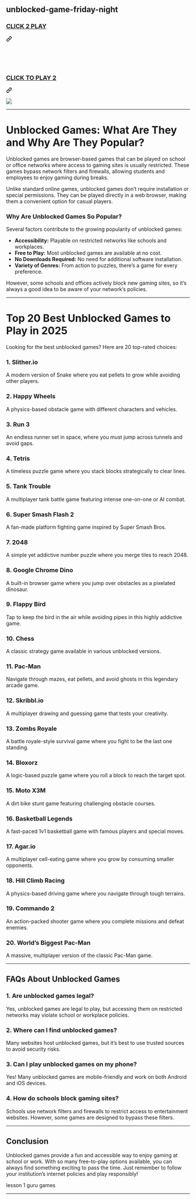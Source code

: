 ## unblocked-game-friday-night

<h3 class="heading-element" dir="auto"><a href="https://github-about.blogspot.com/2025/02/skool-games.html" rel="nofollow">CLICK 2 PLAY</a></h3><a id="user-content-click-2-play" class="anchor" aria-label="Permalink: CLICK 2 PLAY" href="#click-2-play"><svg class="octicon octicon-link" viewBox="0 0 16 16" version="1.1" width="16" height="16" aria-hidden="true"><path d="m7.775 3.275 1.25-1.25a3.5 3.5 0 1 1 4.95 4.95l-2.5 2.5a3.5 3.5 0 0 1-4.95 0 .751.751 0 0 1 .018-1.042.751.751 0 0 1 1.042-.018 1.998 1.998 0 0 0 2.83 0l2.5-2.5a2.002 2.002 0 0 0-2.83-2.83l-1.25 1.25a.751.751 0 0 1-1.042-.018.751.751 0 0 1-.018-1.042Zm-4.69 9.64a1.998 1.998 0 0 0 2.83 0l1.25-1.25a.751.751 0 0 1 1.042.018.751.751 0 0 1 .018 1.042l-1.25 1.25a3.5 3.5 0 1 1-4.95-4.95l2.5-2.5a3.5 3.5 0 0 1 4.95 0 .751.751 0 0 1-.018 1.042.751.751 0 0 1-1.042.018 1.998 1.998 0 0 0-2.83 0l-2.5 2.5a1.998 1.998 0 0 0 0 2.83Z"></path></svg></a></div>
<p dir="auto"><br><br><br></p>
<div class="markdown-heading" dir="auto"><h3 class="heading-element" dir="auto">
<p dir="auto"><a href="https://github-about.blogspot.com/2025/02/skool-games.html" rel="nofollow">CLICK TO PLAY 2</a></p>
</h3><a id="user-content-click-to-play-2" class="anchor" aria-label="Permalink: CLICK TO PLAY 2" href="#click-to-play-2"><svg class="octicon octicon-link" viewBox="0 0 16 16" version="1.1" width="16" height="16" aria-hidden="true"><path d="m7.775 3.275 1.25-1.25a3.5 3.5 0 1 1 4.95 4.95l-2.5 2.5a3.5 3.5 0 0 1-4.95 0 .751.751 0 0 1 .018-1.042.751.751 0 0 1 1.042-.018 1.998 1.998 0 0 0 2.83 0l2.5-2.5a2.002 2.002 0 0 0-2.83-2.83l-1.25 1.25a.751.751 0 0 1-1.042-.018.751.751 0 0 1-.018-1.042Zm-4.69 9.64a1.998 1.998 0 0 0 2.83 0l1.25-1.25a.751.751 0 0 1 1.042.018.751.751 0 0 1 .018 1.042l-1.25 1.25a3.5 3.5 0 1 1-4.95-4.95l2.5-2.5a3.5 3.5 0 0 1 4.95 0 .751.751 0 0 1-.018 1.042.751.751 0 0 1-1.042.018 1.998 1.998 0 0 0-2.83 0l-2.5 2.5a1.998 1.998 0 0 0 0 2.83Z"></path></svg></a></div>
<p dir="auto"><a href="https://github-about.blogspot.com/2025/02/skool-games.html" rel="nofollow"><img src="httpss://camo.githubusercontent.com/225fb785fe11fdd6f6e514b30a8b75dbadef3b044ae40c98256b6b4327398176/68747470733a2f2f636c65617263616368652e73746f72652f67616d65732e706e67" data-canonical-src="httpss://clearcache.store/games.png" style="max-width: 100%;"></a></p>

---

# **Unblocked Games: What Are They and Why Are They Popular?**  

Unblocked games are browser-based games that can be played on school or office networks where access to gaming sites is usually restricted. These games bypass network filters and firewalls, allowing students and employees to enjoy gaming during breaks.  

Unlike standard online games, unblocked games don’t require installation or special permissions. They can be played directly in a web browser, making them a convenient option for casual players.  

### **Why Are Unblocked Games So Popular?**  
Several factors contribute to the growing popularity of unblocked games:  

- **Accessibility:** Playable on restricted networks like schools and workplaces.  
- **Free to Play:** Most unblocked games are available at no cost.  
- **No Downloads Required:** No need for additional software installation.  
- **Variety of Genres:** From action to puzzles, there’s a game for every preference.  

However, some schools and offices actively block new gaming sites, so it’s always a good idea to be aware of your network’s policies.  

---

# **Top 20 Best Unblocked Games to Play in 2025**  

Looking for the best unblocked games? Here are 20 top-rated choices:  

### **1. Slither.io**  
A modern version of Snake where you eat pellets to grow while avoiding other players.  

### **2. Happy Wheels**  
A physics-based obstacle game with different characters and vehicles.  

### **3. Run 3**  
An endless runner set in space, where you must jump across tunnels and avoid gaps.  

### **4. Tetris**  
A timeless puzzle game where you stack blocks strategically to clear lines.  

### **5. Tank Trouble**  
A multiplayer tank battle game featuring intense one-on-one or AI combat.  

### **6. Super Smash Flash 2**  
A fan-made platform fighting game inspired by Super Smash Bros.  

### **7. 2048**  
A simple yet addictive number puzzle where you merge tiles to reach 2048.  

### **8. Google Chrome Dino**  
A built-in browser game where you jump over obstacles as a pixelated dinosaur.  

### **9. Flappy Bird**  
Tap to keep the bird in the air while avoiding pipes in this highly addictive game.  

### **10. Chess**  
A classic strategy game available in various unblocked versions.  

### **11. Pac-Man**  
Navigate through mazes, eat pellets, and avoid ghosts in this legendary arcade game.  

### **12. Skribbl.io**  
A multiplayer drawing and guessing game that tests your creativity.  

### **13. Zombs Royale**  
A battle royale-style survival game where you fight to be the last one standing.  

### **14. Bloxorz**  
A logic-based puzzle game where you roll a block to reach the target spot.  

### **15. Moto X3M**  
A dirt bike stunt game featuring challenging obstacle courses.  

### **16. Basketball Legends**  
A fast-paced 1v1 basketball game with famous players and special moves.  

### **17. Agar.io**  
A multiplayer cell-eating game where you grow by consuming smaller opponents.  

### **18. Hill Climb Racing**  
A physics-based driving game where you navigate through tough terrains.  

### **19. Commando 2**  
An action-packed shooter game where you complete missions and defeat enemies.  

### **20. World’s Biggest Pac-Man**  
A massive, multiplayer version of the classic Pac-Man game.  

---

## **FAQs About Unblocked Games**  

### **1. Are unblocked games legal?**  
Yes, unblocked games are legal to play, but accessing them on restricted networks may violate school or workplace policies.  

### **2. Where can I find unblocked games?**  
Many websites host unblocked games, but it’s best to use trusted sources to avoid security risks.  

### **3. Can I play unblocked games on my phone?**  
Yes! Many unblocked games are mobile-friendly and work on both Android and iOS devices.  

### **4. How do schools block gaming sites?**  
Schools use network filters and firewalls to restrict access to entertainment websites. However, some games are designed to bypass these filters.  

---

## **Conclusion**  
Unblocked games provide a fun and accessible way to enjoy gaming at school or work. With so many free-to-play options available, you can always find something exciting to pass the time. Just remember to follow your institution’s internet policies and play responsibly!  

lesson 1 guru games

---